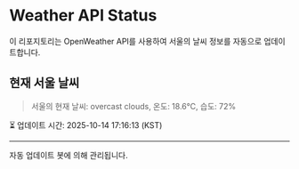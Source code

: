 
# Weather API Status

이 리포지토리는 OpenWeather API를 사용하여 서울의 날씨 정보를 자동으로 업데이트합니다.

## 현재 서울 날씨
> 서울의 현재 날씨: overcast clouds, 온도: 18.6°C, 습도: 72%

⏳ 업데이트 시간: 2025-10-14 17:16:13 (KST)

---
자동 업데이트 봇에 의해 관리됩니다.
